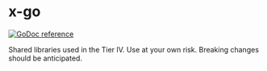 # x-go

[![GoDoc reference](https://img.shields.io/badge/godoc-reference-5272B4.svg?style=flat-square)](https://godoc.org/github.com/tier4/x)

Shared libraries used in the Tier IV. Use at your own risk. Breaking changes should be anticipated.
